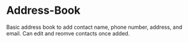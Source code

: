 # Address-Book
Basic address book to add contact name, phone number, address, and email.
Can edit and reomve contacts once added. 
